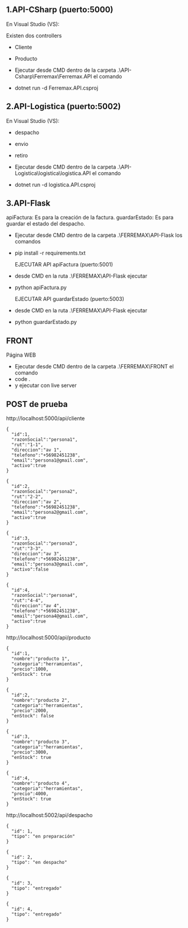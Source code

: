 ## 1.API-CSharp (puerto:5000)
En Visual Studio (VS):

Existen dos controllers
- Cliente
- Producto

- Ejecutar desde CMD dentro de la carpeta .\API-Csharp\Ferremax\Ferremax.API el comando
- dotnet run -d Ferremax.API.csproj
  
## 2.API-Logistica (puerto:5002)
En Visual Studio (VS):
- despacho
- envio
- retiro

- Ejecutar desde CMD dentro de la carpeta .\API-Logistica\logistica\logistica.API el comando
- dotnet run -d logistica.API.csproj

## 3.API-Flask
apiFactura: Es para la creación de la factura.
guardarEstado: Es para guardar el estado del despacho.

- Ejecutar desde CMD dentro de la carpeta .\FERREMAX\API-Flask los comandos
- pip install -r requirements.txt

  EJECUTAR API apiFactura (puerto:5001)
- desde CMD en la ruta .\FERREMAX\API-Flask ejecutar
- python apiFactura.py

  EJECUTAR API guardarEstado (puerto:5003)
- desde CMD en la ruta .\FERREMAX\API-Flask ejecutar
- python guardarEstado.py


## FRONT
Página WEB
- Ejecutar desde CMD dentro de la carpeta .\FERREMAX\FRONT el comando
- code .
- y ejecutar con live server


## POST de prueba

http://localhost:5000/api/cliente

    {
      "id":1,
      "razonSocial":"persona1",
      "rut":"1-1",
      "direccion":"av 1",
      "telefono":"+56982451238",
      "email":"persona1@gmail.com",
      "activo":true
    }

    {
      "id":2,
      "razonSocial":"persona2",
      "rut":"2-2",
      "direccion":"av 2",
      "telefono":"+56982451238",
      "email":"persona2@gmail.com",
      "activo":true
    }

    {
      "id":3,
      "razonSocial":"persona3",
      "rut":"3-3",
      "direccion":"av 3",
      "telefono":"+56982451238",
      "email":"persona3@gmail.com",
      "activo":false
    }

    {
      "id":4,
      "razonSocial":"persona4",
      "rut":"4-4",
      "direccion":"av 4",
      "telefono":"+56982451238",
      "email":"persona4@gmail.com",
      "activo":true
    }


http://localhost:5000/api/producto

    {
      "id":1,
      "nombre":"producto 1",
      "categoria":"herramientas",
      "precio":1000,
      "enStock": true
    }

    {
      "id":2,
      "nombre":"producto 2",
      "categoria":"herramientas",
      "precio":2000,
      "enStock": false
    }

    {
      "id":3,
      "nombre":"producto 3",
      "categoria":"herramientas",
      "precio":3000,
      "enStock": true
    }

    {
      "id":4,
      "nombre":"producto 4",
      "categoria":"herramientas",
      "precio":4000,
      "enStock": true
    }


http://localhost:5002/api/despacho

    {
      "id": 1,
      "tipo": "en preparación"
    }

    {
      "id": 2,
      "tipo": "en despacho"
    }

    {
      "id": 3,
      "tipo": "entregado"
    }

    {
      "id": 4,
      "tipo": "entregado"
    }
